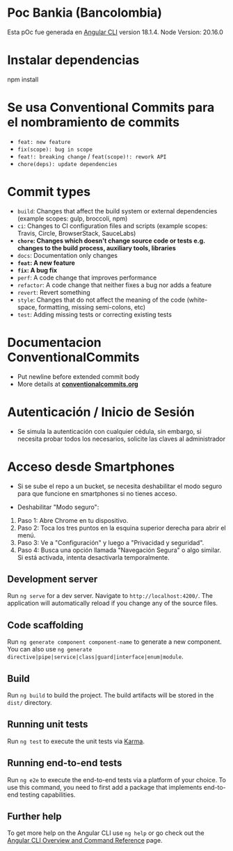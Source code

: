 # Poc Bankia (Bancolombia)

Esta pOc fue generada en [Angular CLI](https://github.com/angular/angular-cli) version 18.1.4.
Node Version: 20.16.0

# Instalar dependencias

npm install

# Se usa Conventional Commits para el nombramiento de commits

- `feat: new feature`
- `fix(scope): bug in scope`
- `feat!: breaking change` / `feat(scope)!: rework API`
- `chore(deps): update dependencies`

# Commit types

- `build`: Changes that affect the build system or external dependencies (example scopes: gulp, broccoli, npm)
- `ci`: Changes to CI configuration files and scripts (example scopes: Travis, Circle, BrowserStack, SauceLabs)
- **`chore`: Changes which doesn't change source code or tests e.g. changes to the build process, auxiliary tools, libraries**
- `docs`: Documentation only changes
- **`feat`: A new feature**
- **`fix`: A bug fix**
- `perf`: A code change that improves performance
- `refactor`: A code change that neither fixes a bug nor adds a feature
- `revert`: Revert something
- `style`: Changes that do not affect the meaning of the code (white-space, formatting, missing semi-colons, etc)
- `test`: Adding missing tests or correcting existing tests

# Documentacion ConventionalCommits

- Put newline before extended commit body
- More details at **[conventionalcommits.org](https://www.conventionalcommits.org/)**

# Autenticación / Inicio de Sesión

- Se simula la autenticación con cualquier cédula, sin embargo, si necesita probar todos los necesarios, solicite las claves al administrador

# Acceso desde Smartphones

- Si se sube el repo a un bucket, se necesita deshabilitar el modo seguro para que funcione en smartphones si no tienes acceso.

- Deshabilitar "Modo seguro":

1. Paso 1: Abre Chrome en tu dispositivo.
2. Paso 2: Toca los tres puntos en la esquina superior derecha para abrir el menú.
3. Paso 3: Ve a "Configuración" y luego a "Privacidad y seguridad".
4. Paso 4: Busca una opción llamada "Navegación Segura" o algo similar. Si está activada, intenta desactivarla temporalmente.

## Development server

Run `ng serve` for a dev server. Navigate to `http://localhost:4200/`. The application will automatically reload if you change any of the source files.

## Code scaffolding

Run `ng generate component component-name` to generate a new component. You can also use `ng generate directive|pipe|service|class|guard|interface|enum|module`.

## Build

Run `ng build` to build the project. The build artifacts will be stored in the `dist/` directory.

## Running unit tests

Run `ng test` to execute the unit tests via [Karma](https://karma-runner.github.io).

## Running end-to-end tests

Run `ng e2e` to execute the end-to-end tests via a platform of your choice. To use this command, you need to first add a package that implements end-to-end testing capabilities.

## Further help

To get more help on the Angular CLI use `ng help` or go check out the [Angular CLI Overview and Command Reference](https://angular.dev/tools/cli) page.

